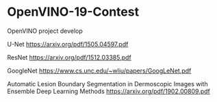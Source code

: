 # OpenVINO-19-Contest
OpenVINO project develop

U-Net https://arxiv.org/pdf/1505.04597.pdf

ResNet https://arxiv.org/pdf/1512.03385.pdf 

GoogleNet https://www.cs.unc.edu/~wliu/papers/GoogLeNet.pdf


Automatic Lesion Boundary Segmentation in Dermoscopic Images with Ensemble Deep Learning
Methods https://arxiv.org/pdf/1902.00809.pdf
